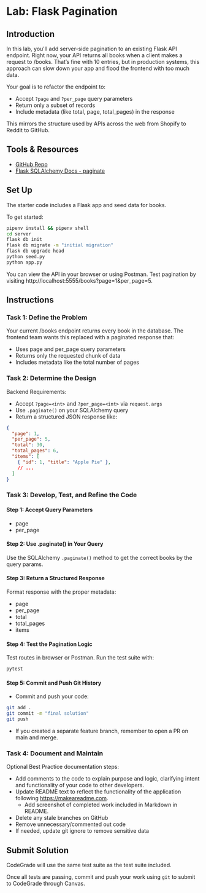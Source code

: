 # Lab: Flask Pagination

## Introduction

In this lab, you'll add server-side pagination to an existing Flask API endpoint. Right now, your API returns all books when a client makes a request to /books. That’s fine with 10 entries, but in production systems, this approach can slow down your app and flood the frontend with too much data.

Your goal is to refactor the endpoint to:

* Accept `?page` and `?per_page` query parameters
* Return only a subset of records
* Include metadata (like total, page, total_pages) in the response

This mirrors the structure used by APIs across the web from Shopify to Reddit to GitHub.

## Tools & Resources

- [GitHub Repo](https://github.com/learn-co-curriculum/flask-pagination-lab)
- [Flask SQLAlchemy Docs - paginate](https://flask-sqlalchemy.readthedocs.io/en/stable/pagination/)

## Set Up

The starter code includes a Flask app and seed data for books.

To get started:

```bash
pipenv install && pipenv shell
cd server
flask db init
flask db migrate -m "initial migration"
flask db upgrade head
python seed.py
python app.py
```

You can view the API in your browser or using Postman. Test pagination by visiting
http://localhost:5555/books?page=1&per_page=5.

## Instructions

### Task 1: Define the Problem

Your current /books endpoint returns every book in the database. The frontend team wants this replaced with a paginated response that:

* Uses page and per_page query parameters
* Returns only the requested chunk of data
* Includes metadata like the total number of pages

### Task 2: Determine the Design

Backend Requirements:
* Accept `?page=<int>` and `?per_page=<int>` via `request.args`
* Use `.paginate()` on your SQLAlchemy query
* Return a structured JSON response like:

```json
{
  "page": 1,
  "per_page": 5,
  "total": 30,
  "total_pages": 6,
  "items": [
    { "id": 1, "title": "Apple Pie" },
    // ...
  ]
}
```

### Task 3: Develop, Test, and Refine the Code

#### Step 1: Accept Query Parameters

* page
* per_page

#### Step 2: Use .paginate() in Your Query

Use the SQLAlchemy `.paginate()` method to get the correct books by the query params.

#### Step 3: Return a Structured Response

Format response with the proper metadata:
* page
* per_page
* total
* total_pages
* items

#### Step 4: Test the Pagination Logic

Test routes in browser or Postman. Run the test suite with:
```bash
pytest
```

#### Step 5: Commit and Push Git History

* Commit and push your code:

```bash
git add .
git commit -m "final solution"
git push
```

* If you created a separate feature branch, remember to open a PR on main and merge.

### Task 4: Document and Maintain

Optional Best Practice documentation steps:
* Add comments to the code to explain purpose and logic, clarifying intent and functionality of your code to other developers.
* Update README text to reflect the functionality of the application following https://makeareadme.com. 
  * Add screenshot of completed work included in Markdown in README.
* Delete any stale branches on GitHub
* Remove unnecessary/commented out code
* If needed, update git ignore to remove sensitive data

## Submit Solution

CodeGrade will use the same test suite as the test suite included.

Once all tests are passing, commit and push your work using `git` to submit to CodeGrade through Canvas.
